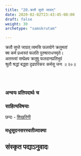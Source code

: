 ```yaml
---
title: "20.क्रतौ सुप्ते जाग्रत्"
date: 2020-02-02T23:43:45-08:00
draft: false
weight: 30
archetype: "samskrutam"

---
```


क्रतौ सुप्ते जाग्रत् त्वमसि फलयोगे क्रतुमतां
<br/>क्व कर्म प्रध्वस्तं फलति पुरुषाराधनमृते।
<br/>अतस्त्वां सम्प्रेक्ष्य क्रतुषु फलदानप्रतिभुवं
<br/>श्रुतौ श्रद्धां बद्ध्वा दृढपरिकरः कर्मसु जनः ॥ २०॥
<br/>

<br/><br/>

### अन्वयः प्रतिपदार्थः च


### साहित्यविषयाः 

छन्दः - [शिखरिणी](/sahitya-shaastra-parichaya/chandas-prakarana/08_shikharini/) 


### मधुसूदनसरस्वतीव्याक्या

## संस्कृत पद्याऽनुवादः